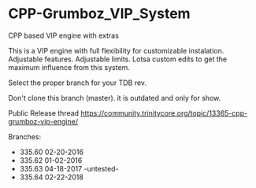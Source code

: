 # CPP-Grumboz_VIP_System
CPP based VIP engine with extras

This is a VIP engine with full flexibility for customizable instalation.
Adjustable features.
Adjustable limits.
Lotsa custom edits to get the maximum influence from this system.

Select the proper branch for your TDB rev.

Don't clone this branch (master). it is outdated and only for show. 

Public Release thread https://community.trinitycore.org/topic/13365-cpp-grumboz-vip-engine/

Branches:
* 335.60 02-20-2016
* 335.62 01-02-2016
* 335.63 04-18-2017 -untested-
* 335.64 02-22-2018
